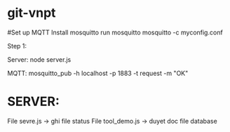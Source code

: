 # git-vnpt

#Set up MQTT
    Install mosquitto
    run mosquitto
        mosquitto -c myconfig.conf

Step 1:

Server:
        node server.js
        
MQTT:
        mosquitto_pub -h localhost -p 1883 -t request -m "OK"

# SERVER:
File sevre.js -> ghi file status 
File tool_demo.js -> duyet doc file database